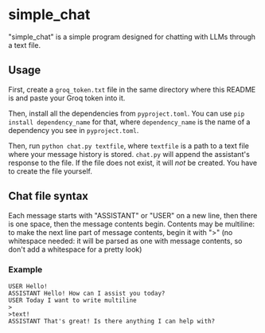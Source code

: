 # simple\_chat

"simple\_chat" is a simple program designed for chatting with LLMs through a text file.

## Usage

First, create a `groq_token.txt` file in the same directory where this README is and paste your Groq token into it.

Then, install all the dependencies from `pyproject.toml`. You can use `pip install dependency_name` for that, where `dependency_name` is the name of a dependency you see in `pyproject.toml`.

Then, run `python chat.py textfile`, where `textfile` is a path to a text file where your message history is stored. `chat.py` will append the assistant's response to the file. If the file does not exist, it will *not* be created. You have to create the file yourself.

## Chat file syntax

Each message starts with "ASSISTANT" or "USER" on a new line, then there is one space, then the message contents begin. Contents may be multiline: to make the next line part of message contents, begin it with ">" (no whitespace needed: it will be parsed as one with message contents, so don't add a whitespace for a pretty look)

### Example

```
USER Hello!
ASSISTANT Hello! How can I assist you today?
USER Today I want to write multiline
>
>text!
ASSISTANT That's great! Is there anything I can help with?
```
